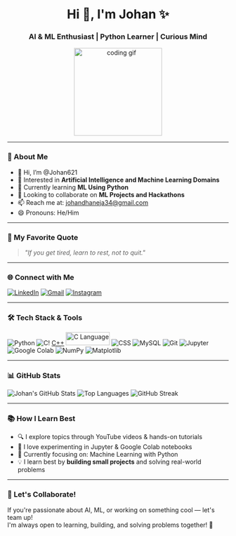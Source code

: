 <h1 align="center">Hi 👋, I'm Johan ✨</h1>
<h3 align="center">AI & ML Enthusiast | Python Learner | Curious Mind</h3>

<p align="center">
  <img src="https://media.giphy.com/media/LMt9638dO8dftAjtco/giphy.gif" width="200" alt="coding gif" />
</p>

---

### 🧠 About Me
- 👋 Hi, I’m @Johan621  
- 👀 Interested in **Artificial Intelligence and Machine Learning Domains**  
- 🌱 Currently learning **ML Using Python**  
- 💞️ Looking to collaborate on **ML Projects and Hackathons**  
- 📫 Reach me at: [johandhaneja34@gmail.com](mailto:johandhaneja34@gmail.com)  
- 😄 Pronouns: He/Him  

---

### 💬 My Favorite Quote
> *"If you get tired, learn to rest, not to quit."*

---

### 🌐 Connect with Me

[![LinkedIn](https://img.shields.io/badge/LinkedIn-blue?style=for-the-badge&logo=linkedin)](https://www.linkedin.com/in/johandhaneja)
[![Gmail](https://img.shields.io/badge/Gmail-red?style=for-the-badge&logo=gmail)](mailto:johandhaneja34@gmail.com)
[![Instagram](https://img.shields.io/badge/Instagram-pink?style=for-the-badge&logo=instagram)](https://www.instagram.com/dhaneja_johan/)

---

### 🛠️ Tech Stack & Tools

![Python](https://img.shields.io/badge/-Python-3776AB?logo=python&logoColor=white&style=flat)
![C](https://img.shields.io/badge/-C-00599C?logo=c&logoColor=white&style=for-the-badge)!
[C++](https://img.shields.io/badge/-C%2B%2B-00599C?logo=c%2B%2B&logoColor=white&style=for-the-badge)
<img src="https://img.shields.io/badge/-C-00599C?logo=c&logoColor=white&style=for-the-badge" alt="C Language" width="100" height="30">
![CSS](https://img.shields.io/badge/-CSS3-1572B6?logo=css3&logoColor=white&style=flat)
![MySQL](https://img.shields.io/badge/-MySQL-4479A1?logo=mysql&logoColor=white&style=flat)
![Git](https://img.shields.io/badge/-Git-F05032?logo=git&logoColor=white&style=flat)
![Jupyter](https://img.shields.io/badge/-Jupyter-F37626?logo=jupyter&logoColor=white&style=flat)
![Google Colab](https://img.shields.io/badge/-Google%20Colab-F9AB00?logo=googlecolab&logoColor=white&style=flat)
![NumPy](https://img.shields.io/badge/-NumPy-013243?logo=numpy&logoColor=white&style=flat)
![Matplotlib](https://img.shields.io/badge/-Matplotlib-11557C?logo=plotly&logoColor=white&style=flat)

---

### 📊 GitHub Stats

![Johan's GitHub Stats](https://github-readme-stats.vercel.app/api?username=Johan621&show_icons=true&theme=github_dark&hide_border=true)
![Top Languages](https://github-readme-stats.vercel.app/api/top-langs/?username=Johan621&layout=compact&theme=github_dark&hide_border=true)
![GitHub Streak](https://streak-stats.demolab.com?user=Johan621&theme=dark&hide_border=true)

---

### 📚 How I Learn Best

- 🔍 I explore topics through YouTube videos & hands-on tutorials  
- 📓 I love experimenting in Jupyter & Google Colab notebooks  
- 🎯 Currently focusing on: Machine Learning with Python  
- 💡 I learn best by **building small projects** and solving real-world problems

---

### 🤝 Let's Collaborate!

If you're passionate about AI, ML, or working on something cool — let's team up!  
I'm always open to learning, building, and solving problems together! 🚀

